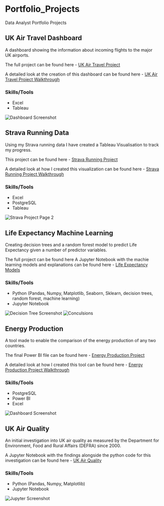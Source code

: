 # Portfolio_Projects
Data Analyst Portfolio Projects


## UK Air Travel Dashboard
A dashboard showing the information about incoming flights to the major UK airports.

The full project can be found here - [UK Air Travel Project](https://public.tableau.com/app/profile/jake.rainey/viz/UKAirTravelJan2023/UKAirTravelDashboard)

A detailed look at the creation of this dashboard can be found here - [UK Air Travel Project Walkthrough](https://github.com/jor-rainey/Portfolio_Projects/tree/main/UK_Air_Travel_Project)

### Skills/Tools
- Excel
- Tableau

![Dashboard Screenshot](https://github.com/jor-rainey/ImagesforReadMe/blob/main/Air%20Travel%20Project%20Screenshots/Final%20Screenshot.png)



## Strava Running Data
Using my Strava running data I have created a Tableau Visualisation to track my progress.

This project can be found here - [Strava Running Project](https://public.tableau.com/app/profile/jake.rainey/viz/StravaRunningDataProject/StravaRunningData)

A detailed look at how I created this visualization can be found here - [Strava Running Project Walkthrough](https://github.com/jor-rainey/Portfolio_Projects/blob/main/Strava_Running_Project/Readme.md)

### Skills/Tools
- Excel
- PostgreSQL
- Tableau


![Strava Project Page 2](https://github.com/jor-rainey/ImagesforReadMe/blob/main/Strava%20Project%20Screenshots/Strava%20Pg2.png)



## Life Expectancy Machine Learning
Creating decision trees and a random forest model to predict Life Expectancy given a number of predictor variables.

The full project can be found here 
A Jupyter Notebook with the machie learning models and explanations can be found here - [Life Expectancy Models](https://github.com/jor-rainey/Portfolio_Projects/blob/main/Life%20Expectancy%20Project/Life%20Expectancy%20Project.ipynb)

### Skills/Tools
- Python (Pandas, Numpy, Matplotlib, Seaborn, Sklearn, decision trees, random forest, machine learning)
- Jupyter Notebook

![Decision Tree Screenshot](https://github.com/jor-rainey/ImagesforReadMe/blob/main/Life%20Expectancy%20Screenshots/Life%20Expectancy%20Decision%20Tree.png)
![Conculsions](https://github.com/jor-rainey/ImagesforReadMe/blob/main/Life%20Expectancy%20Screenshots/Final%20Results.png)



## Energy Production
A tool made to enable the comparison of the energy production of any two countries.

The final Power BI file can be found here - [Energy Production Project](https://github.com/jor-rainey/Portfolio_Projects/blob/main/Energy_Production_Project/Energy%20Production%20Project.pbix)

A detailed look at how I created this tool can be found here - [Energy Production Project Walkthrough](https://github.com/jor-rainey/Portfolio_Projects/blob/main/Energy_Production_Project/Readme.md)

### Skills/Tools
- PostgreSQL
- Power BI
- Excel

![Dashboard Screenshot](https://github.com/jor-rainey/ImagesforReadMe/blob/main/Energy%20Project%20Screenshots/Dashboard%20Final.png)



## UK Air Quality
An initial investigation into UK air quality as measured by the Department for Environment, Food and Rural Affairs (DEFRA) since 2000.

A Jupyter Notebook with the findings alongside the python code for this investigation can be found here - [UK Air Quality](https://github.com/jor-rainey/Portfolio_Projects/blob/main/UK_Air_Quality_Project/UK%20Air%20Quality.ipynb)

### Skills/Tools
- Python (Pandas, Numpy, Matplotlib)
- Jupyter Notebook

![Jupyter Screenshot](https://github.com/jor-rainey/ImagesforReadMe/blob/main/UK%20Air%20Quality%20Screenshots/Jupyter%20Air%20Quality.png)


